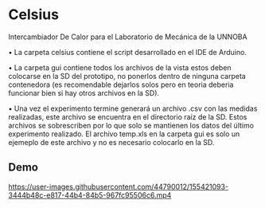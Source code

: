 # Celsius

Intercambiador De Calor para el Laboratorio de Mecánica de la UNNOBA

• La carpeta celsius contiene el script desarrollado en el IDE de Arduino.

• La carpeta gui contiene todos los archivos de la vista estos deben colocarse en la SD del prototipo, no ponerlos dentro de ninguna carpeta contenedora (es recomendable dejarlos solos pero en teoria deberia funcionar bien si hay otros archivos en la SD).

• Una vez el experimento termine generará un archivo .csv con las medidas realizadas, este archivo se encuentra en el directorio raíz de la SD. Estos archivos se sobrescriben por lo que solo se mantienen los datos del último experimento realizado.
El archivo temp.xls en la carpeta gui es solo un ejemeplo de este archivo y no es necesario colocarlo en la SD.

## Demo

https://user-images.githubusercontent.com/44790012/155421093-3444b48c-e817-44b4-84b5-967fc95506c6.mp4
